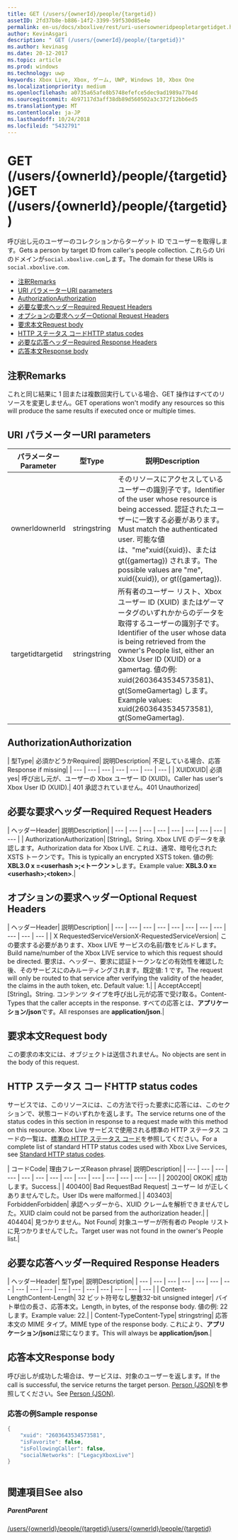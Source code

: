 ```yaml
---
title: GET (/users/{ownerId}/people/{targetid})
assetID: 2fd37b8e-b886-14f2-3399-59f530d85e4e
permalink: en-us/docs/xboxlive/rest/uri-usersowneridpeopletargetidget.html
author: KevinAsgari
description: " GET (/users/{ownerId}/people/{targetid})"
ms.author: kevinasg
ms.date: 20-12-2017
ms.topic: article
ms.prod: windows
ms.technology: uwp
keywords: Xbox Live, Xbox, ゲーム, UWP, Windows 10, Xbox One
ms.localizationpriority: medium
ms.openlocfilehash: a0735a65afe8b5748efefce5dec9ad1989a77b4d
ms.sourcegitcommit: 4b97117d3aff38db89d560502a3c372f12bb6ed5
ms.translationtype: MT
ms.contentlocale: ja-JP
ms.lasthandoff: 10/24/2018
ms.locfileid: "5432791"
---
```

# <a name="get-usersowneridpeopletargetid"></a><span data-ttu-id="0eda5-104">GET (/users/{ownerId}/people/{targetid})</span><span class="sxs-lookup"><span data-stu-id="0eda5-104">GET (/users/{ownerId}/people/{targetid})</span></span>
<span data-ttu-id="0eda5-105">呼び出し元のユーザーのコレクションからターゲット ID でユーザーを取得します。</span><span class="sxs-lookup"><span data-stu-id="0eda5-105">Gets a person by target ID from caller's people collection.</span></span> <span data-ttu-id="0eda5-106">これらの Uri のドメインが`social.xboxlive.com`します。</span><span class="sxs-lookup"><span data-stu-id="0eda5-106">The domain for these URIs is `social.xboxlive.com`.</span></span>
 
  * [<span data-ttu-id="0eda5-107">注釈</span><span class="sxs-lookup"><span data-stu-id="0eda5-107">Remarks</span></span>](#ID4EV)
  * [<span data-ttu-id="0eda5-108">URI パラメーター</span><span class="sxs-lookup"><span data-stu-id="0eda5-108">URI parameters</span></span>](#ID4E5)
  * [<span data-ttu-id="0eda5-109">Authorization</span><span class="sxs-lookup"><span data-stu-id="0eda5-109">Authorization</span></span>](#ID4EJB)
  * [<span data-ttu-id="0eda5-110">必要な要求ヘッダー</span><span class="sxs-lookup"><span data-stu-id="0eda5-110">Required Request Headers</span></span>](#ID4ERC)
  * [<span data-ttu-id="0eda5-111">オプションの要求ヘッダー</span><span class="sxs-lookup"><span data-stu-id="0eda5-111">Optional Request Headers</span></span>](#ID4EQD)
  * [<span data-ttu-id="0eda5-112">要求本文</span><span class="sxs-lookup"><span data-stu-id="0eda5-112">Request body</span></span>](#ID4EWE)
  * [<span data-ttu-id="0eda5-113">HTTP ステータス コード</span><span class="sxs-lookup"><span data-stu-id="0eda5-113">HTTP status codes</span></span>](#ID4EBF)
  * [<span data-ttu-id="0eda5-114">必要な応答ヘッダー</span><span class="sxs-lookup"><span data-stu-id="0eda5-114">Required Response Headers</span></span>](#ID4EDH)
  * [<span data-ttu-id="0eda5-115">応答本文</span><span class="sxs-lookup"><span data-stu-id="0eda5-115">Response body</span></span>](#ID4EQAAC)
 
<a id="ID4EV"></a>

 
## <a name="remarks"></a><span data-ttu-id="0eda5-116">注釈</span><span class="sxs-lookup"><span data-stu-id="0eda5-116">Remarks</span></span>
 
<span data-ttu-id="0eda5-117">これと同じ結果に 1 回または複数回実行している場合、GET 操作はすべてのリソースを変更しません。</span><span class="sxs-lookup"><span data-stu-id="0eda5-117">GET operations won't modify any resources so this will produce the same results if executed once or multiple times.</span></span>
  
<a id="ID4E5"></a>

 
## <a name="uri-parameters"></a><span data-ttu-id="0eda5-118">URI パラメーター</span><span class="sxs-lookup"><span data-stu-id="0eda5-118">URI parameters</span></span>
 
| <span data-ttu-id="0eda5-119">パラメーター</span><span class="sxs-lookup"><span data-stu-id="0eda5-119">Parameter</span></span>| <span data-ttu-id="0eda5-120">型</span><span class="sxs-lookup"><span data-stu-id="0eda5-120">Type</span></span>| <span data-ttu-id="0eda5-121">説明</span><span class="sxs-lookup"><span data-stu-id="0eda5-121">Description</span></span>| 
| --- | --- | --- | 
| <span data-ttu-id="0eda5-122">ownerId</span><span class="sxs-lookup"><span data-stu-id="0eda5-122">ownerId</span></span>| <span data-ttu-id="0eda5-123">string</span><span class="sxs-lookup"><span data-stu-id="0eda5-123">string</span></span>| <span data-ttu-id="0eda5-124">そのリソースにアクセスしているユーザーの識別子です。</span><span class="sxs-lookup"><span data-stu-id="0eda5-124">Identifier of the user whose resource is being accessed.</span></span> <span data-ttu-id="0eda5-125">認証されたユーザーに一致する必要があります。</span><span class="sxs-lookup"><span data-stu-id="0eda5-125">Must match the authenticated user.</span></span> <span data-ttu-id="0eda5-126">可能な値は、"me"xuid({xuid})、または gt({gamertag}) されます。</span><span class="sxs-lookup"><span data-stu-id="0eda5-126">The possible values are "me", xuid({xuid}), or gt({gamertag}).</span></span>| 
| <span data-ttu-id="0eda5-127">targetid</span><span class="sxs-lookup"><span data-stu-id="0eda5-127">targetid</span></span>| <span data-ttu-id="0eda5-128">string</span><span class="sxs-lookup"><span data-stu-id="0eda5-128">string</span></span>| <span data-ttu-id="0eda5-129">所有者のユーザー リスト、Xbox ユーザー ID (XUID) またはゲーマータグのいずれかからのデータを取得するユーザーの識別子です。</span><span class="sxs-lookup"><span data-stu-id="0eda5-129">Identifier of the user whose data is being retrieved from the owner's People list, either an Xbox User ID (XUID) or a gamertag.</span></span> <span data-ttu-id="0eda5-130">値の例: xuid(2603643534573581)、gt(SomeGamertag) します。</span><span class="sxs-lookup"><span data-stu-id="0eda5-130">Example values: xuid(2603643534573581), gt(SomeGamertag).</span></span>| 
  
<a id="ID4EJB"></a>

 
## <a name="authorization"></a><span data-ttu-id="0eda5-131">Authorization</span><span class="sxs-lookup"><span data-stu-id="0eda5-131">Authorization</span></span>
 
| <span data-ttu-id="0eda5-132">型</span><span class="sxs-lookup"><span data-stu-id="0eda5-132">Type</span></span>| <span data-ttu-id="0eda5-133">必須かどうか</span><span class="sxs-lookup"><span data-stu-id="0eda5-133">Required</span></span>| <span data-ttu-id="0eda5-134">説明</span><span class="sxs-lookup"><span data-stu-id="0eda5-134">Description</span></span>| <span data-ttu-id="0eda5-135">不足している場合、応答</span><span class="sxs-lookup"><span data-stu-id="0eda5-135">Response if missing</span></span>| 
| --- | --- | --- | --- | --- | --- | --- | 
| <span data-ttu-id="0eda5-136">XUID</span><span class="sxs-lookup"><span data-stu-id="0eda5-136">XUID</span></span>| <span data-ttu-id="0eda5-137">必須</span><span class="sxs-lookup"><span data-stu-id="0eda5-137">yes</span></span>| <span data-ttu-id="0eda5-138">呼び出し元が、ユーザーの Xbox ユーザー ID (XUID)。</span><span class="sxs-lookup"><span data-stu-id="0eda5-138">Caller has user's Xbox User ID (XUID).</span></span>| <span data-ttu-id="0eda5-139">401 承認されていません。</span><span class="sxs-lookup"><span data-stu-id="0eda5-139">401 Unauthorized</span></span>| 
  
<a id="ID4ERC"></a>

 
## <a name="required-request-headers"></a><span data-ttu-id="0eda5-140">必要な要求ヘッダー</span><span class="sxs-lookup"><span data-stu-id="0eda5-140">Required Request Headers</span></span>
 
| <span data-ttu-id="0eda5-141">ヘッダー</span><span class="sxs-lookup"><span data-stu-id="0eda5-141">Header</span></span>| <span data-ttu-id="0eda5-142">説明</span><span class="sxs-lookup"><span data-stu-id="0eda5-142">Description</span></span>| 
| --- | --- | --- | --- | --- | --- | --- | --- | --- | 
| <span data-ttu-id="0eda5-143">Authorization</span><span class="sxs-lookup"><span data-stu-id="0eda5-143">Authorization</span></span>| <span data-ttu-id="0eda5-144">[String]。</span><span class="sxs-lookup"><span data-stu-id="0eda5-144">String.</span></span> <span data-ttu-id="0eda5-145">Xbox LIVE のデータを承認します。</span><span class="sxs-lookup"><span data-stu-id="0eda5-145">Authorization data for Xbox LIVE.</span></span> <span data-ttu-id="0eda5-146">これは、通常、暗号化された XSTS トークンです。</span><span class="sxs-lookup"><span data-stu-id="0eda5-146">This is typically an encrypted XSTS token.</span></span> <span data-ttu-id="0eda5-147">値の例: <b>XBL3.0 x =&lt;userhash >;&lt;トークン ></b>します。</span><span class="sxs-lookup"><span data-stu-id="0eda5-147">Example value: <b>XBL3.0 x=&lt;userhash>;&lt;token></b>.</span></span>| 
  
<a id="ID4EQD"></a>

 
## <a name="optional-request-headers"></a><span data-ttu-id="0eda5-148">オプションの要求ヘッダー</span><span class="sxs-lookup"><span data-stu-id="0eda5-148">Optional Request Headers</span></span>
 
| <span data-ttu-id="0eda5-149">ヘッダー</span><span class="sxs-lookup"><span data-stu-id="0eda5-149">Header</span></span>| <span data-ttu-id="0eda5-150">説明</span><span class="sxs-lookup"><span data-stu-id="0eda5-150">Description</span></span>| 
| --- | --- | --- | --- | --- | --- | --- | --- | --- | --- | --- | 
| <span data-ttu-id="0eda5-151">X RequestedServiceVersion</span><span class="sxs-lookup"><span data-stu-id="0eda5-151">X-RequestedServiceVersion</span></span>| <span data-ttu-id="0eda5-152">この要求する必要があります、Xbox LIVE サービスの名前/数をビルドします。</span><span class="sxs-lookup"><span data-stu-id="0eda5-152">Build name/number of the Xbox LIVE service to which this request should be directed.</span></span> <span data-ttu-id="0eda5-153">要求は、ヘッダー、要求に認証トークンなどの有効性を確認した後、そのサービスにのみルーティングされます。既定値: 1 です。</span><span class="sxs-lookup"><span data-stu-id="0eda5-153">The request will only be routed to that service after verifying the validity of the header, the claims in the auth token, etc. Default value: 1.</span></span>| 
| <span data-ttu-id="0eda5-154">Accept</span><span class="sxs-lookup"><span data-stu-id="0eda5-154">Accept</span></span>| <span data-ttu-id="0eda5-155">[String]。</span><span class="sxs-lookup"><span data-stu-id="0eda5-155">String.</span></span> <span data-ttu-id="0eda5-156">コンテンツ タイプを呼び出し元が応答で受け取る。</span><span class="sxs-lookup"><span data-stu-id="0eda5-156">Content-Types that the caller accepts in the response.</span></span> <span data-ttu-id="0eda5-157">すべての応答とは、<b>アプリケーション/json</b>です。</span><span class="sxs-lookup"><span data-stu-id="0eda5-157">All responses are <b>application/json</b>.</span></span>| 
  
<a id="ID4EWE"></a>

 
## <a name="request-body"></a><span data-ttu-id="0eda5-158">要求本文</span><span class="sxs-lookup"><span data-stu-id="0eda5-158">Request body</span></span>
 
<span data-ttu-id="0eda5-159">この要求の本文には、オブジェクトは送信されません。</span><span class="sxs-lookup"><span data-stu-id="0eda5-159">No objects are sent in the body of this request.</span></span>
  
<a id="ID4EBF"></a>

 
## <a name="http-status-codes"></a><span data-ttu-id="0eda5-160">HTTP ステータス コード</span><span class="sxs-lookup"><span data-stu-id="0eda5-160">HTTP status codes</span></span>
 
<span data-ttu-id="0eda5-161">サービスでは、このリソースには、この方法で行った要求に応答には、このセクションで、状態コードのいずれかを返します。</span><span class="sxs-lookup"><span data-stu-id="0eda5-161">The service returns one of the status codes in this section in response to a request made with this method on this resource.</span></span> <span data-ttu-id="0eda5-162">Xbox Live サービスで使用される標準の HTTP ステータス コードの一覧は、[標準の HTTP ステータス コード](../../additional/httpstatuscodes.md)を参照してください。</span><span class="sxs-lookup"><span data-stu-id="0eda5-162">For a complete list of standard HTTP status codes used with Xbox Live Services, see [Standard HTTP status codes](../../additional/httpstatuscodes.md).</span></span>
 
| <span data-ttu-id="0eda5-163">コード</span><span class="sxs-lookup"><span data-stu-id="0eda5-163">Code</span></span>| <span data-ttu-id="0eda5-164">理由フレーズ</span><span class="sxs-lookup"><span data-stu-id="0eda5-164">Reason phrase</span></span>| <span data-ttu-id="0eda5-165">説明</span><span class="sxs-lookup"><span data-stu-id="0eda5-165">Description</span></span>| 
| --- | --- | --- | --- | --- | --- | --- | --- | --- | --- | --- | --- | --- | --- | 
| <span data-ttu-id="0eda5-166">200</span><span class="sxs-lookup"><span data-stu-id="0eda5-166">200</span></span>| <span data-ttu-id="0eda5-167">OK</span><span class="sxs-lookup"><span data-stu-id="0eda5-167">OK</span></span>| <span data-ttu-id="0eda5-168">成功します。</span><span class="sxs-lookup"><span data-stu-id="0eda5-168">Success.</span></span>| 
| <span data-ttu-id="0eda5-169">400</span><span class="sxs-lookup"><span data-stu-id="0eda5-169">400</span></span>| <span data-ttu-id="0eda5-170">Bad Request</span><span class="sxs-lookup"><span data-stu-id="0eda5-170">Bad Request</span></span>| <span data-ttu-id="0eda5-171">ユーザー Id が正しくありませんでした。</span><span class="sxs-lookup"><span data-stu-id="0eda5-171">User IDs were malformed.</span></span>| 
| <span data-ttu-id="0eda5-172">403</span><span class="sxs-lookup"><span data-stu-id="0eda5-172">403</span></span>| <span data-ttu-id="0eda5-173">Forbidden</span><span class="sxs-lookup"><span data-stu-id="0eda5-173">Forbidden</span></span>| <span data-ttu-id="0eda5-174">承認ヘッダーから、XUID クレームを解析できませんでした。</span><span class="sxs-lookup"><span data-stu-id="0eda5-174">XUID claim could not be parsed from the authorization header.</span></span>| 
| <span data-ttu-id="0eda5-175">404</span><span class="sxs-lookup"><span data-stu-id="0eda5-175">404</span></span>| <span data-ttu-id="0eda5-176">見つかりません。</span><span class="sxs-lookup"><span data-stu-id="0eda5-176">Not Found</span></span>| <span data-ttu-id="0eda5-177">対象ユーザーが所有者の People リストに見つかりませんでした。</span><span class="sxs-lookup"><span data-stu-id="0eda5-177">Target user was not found in the owner's People list.</span></span>| 
  
<a id="ID4EDH"></a>

 
## <a name="required-response-headers"></a><span data-ttu-id="0eda5-178">必要な応答ヘッダー</span><span class="sxs-lookup"><span data-stu-id="0eda5-178">Required Response Headers</span></span>
 
| <span data-ttu-id="0eda5-179">ヘッダー</span><span class="sxs-lookup"><span data-stu-id="0eda5-179">Header</span></span>| <span data-ttu-id="0eda5-180">型</span><span class="sxs-lookup"><span data-stu-id="0eda5-180">Type</span></span>| <span data-ttu-id="0eda5-181">説明</span><span class="sxs-lookup"><span data-stu-id="0eda5-181">Description</span></span>| 
| --- | --- | --- | --- | --- | --- | --- | --- | --- | --- | --- | --- | --- | --- | --- | --- | --- | 
| <span data-ttu-id="0eda5-182">Content-Length</span><span class="sxs-lookup"><span data-stu-id="0eda5-182">Content-Length</span></span>| <span data-ttu-id="0eda5-183">32 ビット符号なし整数</span><span class="sxs-lookup"><span data-stu-id="0eda5-183">32-bit unsigned integer</span></span>| <span data-ttu-id="0eda5-184">バイト単位の長さ、応答本文。</span><span class="sxs-lookup"><span data-stu-id="0eda5-184">Length, in bytes, of the response body.</span></span> <span data-ttu-id="0eda5-185">値の例: 22 します。</span><span class="sxs-lookup"><span data-stu-id="0eda5-185">Example value: 22.</span></span>| 
| <span data-ttu-id="0eda5-186">Content-Type</span><span class="sxs-lookup"><span data-stu-id="0eda5-186">Content-Type</span></span>| <span data-ttu-id="0eda5-187">string</span><span class="sxs-lookup"><span data-stu-id="0eda5-187">string</span></span>| <span data-ttu-id="0eda5-188">応答本文の MIME タイプ。</span><span class="sxs-lookup"><span data-stu-id="0eda5-188">MIME type of the response body.</span></span> <span data-ttu-id="0eda5-189">これにより、<b>アプリケーション/json</b>は常になります。</span><span class="sxs-lookup"><span data-stu-id="0eda5-189">This will always be <b>application/json</b>.</span></span>| 
  
<a id="ID4EQAAC"></a>

 
## <a name="response-body"></a><span data-ttu-id="0eda5-190">応答本文</span><span class="sxs-lookup"><span data-stu-id="0eda5-190">Response body</span></span>
 
<span data-ttu-id="0eda5-191">呼び出しが成功した場合は、サービスは、対象のユーザーを返します。</span><span class="sxs-lookup"><span data-stu-id="0eda5-191">If the call is successful, the service returns the target person.</span></span> <span data-ttu-id="0eda5-192">[Person (JSON)](../../json/json-person.md)を参照してください。</span><span class="sxs-lookup"><span data-stu-id="0eda5-192">See [Person (JSON)](../../json/json-person.md).</span></span>
 
<a id="ID4E3AAC"></a>

 
### <a name="sample-response"></a><span data-ttu-id="0eda5-193">応答の例</span><span class="sxs-lookup"><span data-stu-id="0eda5-193">Sample response</span></span>
 

```cpp
{
    "xuid": "2603643534573581",
    "isFavorite": false,
    "isFollowingCaller": false,
    "socialNetworks": ["LegacyXboxLive"]
}
         
```

   
<a id="ID4EGBAC"></a>

 
## <a name="see-also"></a><span data-ttu-id="0eda5-194">関連項目</span><span class="sxs-lookup"><span data-stu-id="0eda5-194">See also</span></span>
 
<a id="ID4EIBAC"></a>

 
##### <a name="parent"></a><span data-ttu-id="0eda5-195">Parent</span><span class="sxs-lookup"><span data-stu-id="0eda5-195">Parent</span></span> 

[<span data-ttu-id="0eda5-196">/users/{ownerId}/people/{targetid}</span><span class="sxs-lookup"><span data-stu-id="0eda5-196">/users/{ownerId}/people/{targetid}</span></span>](uri-usersowneridpeopletargetid.md)

   